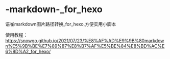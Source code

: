 # -markdown-_for_hexo
语雀markdown图片路径转换_for_hexo,方便实用小脚本

使用教程：https://snowgo.github.io/2021/07/23/%E8%AF%AD%E9%9B%80markdown%E5%9B%BE%E7%89%87%E8%B7%AF%E5%BE%84%E8%BD%AC%E6%8D%A2_for_hexo/
